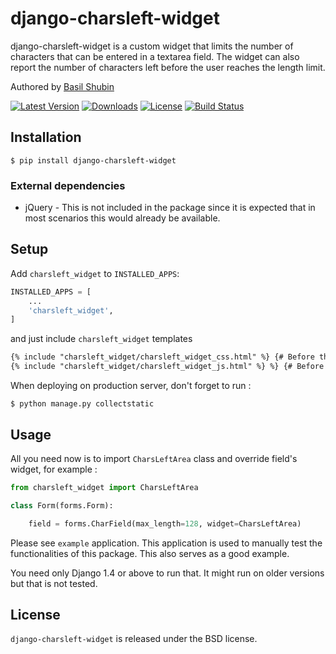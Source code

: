 django-charsleft-widget
===

django-charsleft-widget is a custom widget that limits the number of characters that can be entered in a textarea  field. The widget can also report the number of characters left before the user reaches the length limit.

Authored by [Basil Shubin](https://github.com/bashu)

[![Latest Version](https://img.shields.io/pypi/v/django-charsleft-widget.svg)](https://pypi.python.org/pypi/django-charsleft-widget/)
[![Downloads](https://img.shields.io/pypi/dm/django-charsleft-widget.svg)](https://pypi.python.org/pypi/django-charsleft-widget/)
[![License](https://img.shields.io/github/license/bashu/django-charsleft-widget.svg)](https://pypi.python.org/pypi/django-charsleft-widget/)
[![Build Status](https://img.shields.io/travis/bashu/django-charsleft-widget.svg)](https://travis-ci.org/bashu/django-charsleft-widget/)

## Installation
```shell
$ pip install django-charsleft-widget
```
### External dependencies

* jQuery - This is not included in the package since it is expected that in most scenarios this would already be available.

## Setup

Add `charsleft_widget` to  `INSTALLED_APPS`:
```python
INSTALLED_APPS = [
	...
	'charsleft_widget',
]
```
and just include `charsleft_widget` templates
```html
{% include "charsleft_widget/charsleft_widget_css.html" %} {# Before the closing head tag #}
{% include "charsleft_widget/charsleft_widget_js.html" %} %} {# Before the closing body tag #}
```
When deploying on production server, don't forget to run :
```shell
$ python manage.py collectstatic
```
## Usage

All you need now is to import ``CharsLeftArea`` class and override field's widget, for example :
```python
from charsleft_widget import CharsLeftArea

class Form(forms.Form):

    field = forms.CharField(max_length=128, widget=CharsLeftArea)
```
Please see `example` application. This application is used to manually test the functionalities of this package. This also serves as a good example.

You need only Django 1.4 or above to run that. It might run on older versions but that is not tested.

## License

`django-charsleft-widget` is released under the BSD license.
